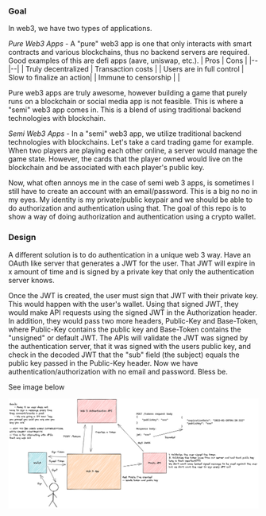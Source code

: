 
### Goal

In web3, we have two types of applications.

*Pure Web3 Apps* - A "pure" web3 app is one that only interacts with smart contracts and various blockchains, thus no backend servers are required. Good examples of this are defi apps (aave, uniswap, etc.).
| Pros | Cons |
|--|--|
| Truly decentralized | Transaction costs |
| Users are in full control | Slow to finalize an action|
| Immune to censorship | |

Pure web3 apps are truly awesome, however building a game that purely runs on a blockchain or social media app is not feasible. This is where a "semi" web3 app comes in. This is a blend of using traditional backend technologies with blockchain.

*Semi Web3 Apps* - In a "semi" web3 app, we utilize traditional backend technologies with blockchains. Let's take a card trading game for example. When two players are playing each other online, a server would manage the game state. However, the cards that the player owned would live on the blockchain and be associated with each player's public key.

Now, what often annoys me in the case of semi web 3 apps, is sometimes I still have to create an account with an email/password. This is a big no no in my eyes. My identity is my private/public keypair and we should be able to do authorization and authentication using that. The goal  of this repo is to show a way of doing authorization and authentication using a crypto wallet.

### Design

A different solution is to do authentication in a unique web 3 way. Have an OAuth like server that generates a JWT for the user. That JWT will expire in x amount of time and is signed by a private key that only the authentication server knows.

Once the JWT is created, the user must sign that JWT with their private key. This would happen with the user's wallet. Using that signed JWT, they would make API requests using the signed JWT in the Authorization header. In addition, they would pass two more headers, Public-Key and Base-Token, where Public-Key contains the public key and Base-Token contains the "unsigned" or default JWT. The APIs will validate the JWT was signed by the authentication server, that it was signed with the users public key, and check in the decoded JWT that the "sub" field (the subject) equals the public key passed in the Public-Key header. Now we have authentication/authorization with no email and password. Bless be.

See image below

<img  src="./images/Basics.png">